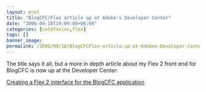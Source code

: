 ```yaml
---
layout: post
title: "BlogCFC/Flex article up at Adobe's Developer Center"
date: "2006-09-18T19:09:00+06:00"
categories: [coldfusion,flex]
tags: []
banner_image: 
permalink: /2006/09/18/BlogCFCFlex-article-up-at-Adobes-Developer-Center
---
```


The title says it all, but a more in depth article about my Flex 2 front end for BlogCFC is now up at the Developer Center:

<a href="http://www.adobe.com/devnet/coldfusion/articles/flex_blogcfc.html">Creating a Flex 2 interface for the BlogCFC application</a>